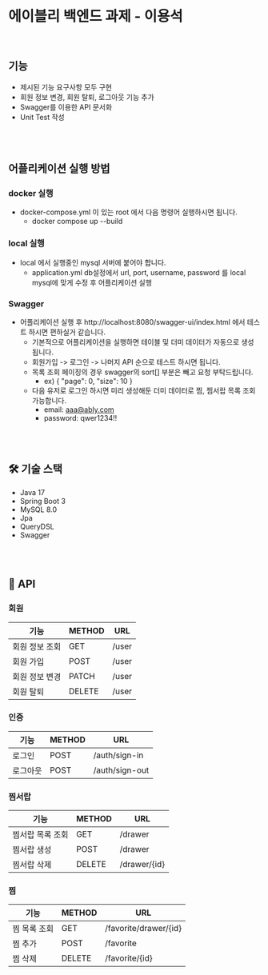 # 에이블리 백엔드 과제 - 이용석

<br>

## 기능
- 제시된 기능 요구사항 모두 구현
- 회원 정보 변경, 회원 탈퇴, 로그아웃 기능 추가
- Swagger를 이용한 API 문서화
- Unit Test 작성

<br>
<br>

## 어플리케이션 실행 방법
### docker 실행
- docker-compose.yml 이 있는 root 에서 다음 명령어 실행하시면 됩니다.
  - docker compose up --build
### local 실행
- local 에서 실행중인 mysql 서버에 붙어야 합니다.
  - application.yml db설정에서 url, port, username, password 를 local mysql에 맞게 수정 후 어플리케이션 실행
### Swagger
- 어플리케이션 실행 후 http://localhost:8080/swagger-ui/index.html 에서 테스트 하시면 편하실거 같습니다.
  - 기본적으로 어플리케이션을 실행하면 테이블 및 더미 데이터가 자동으로 생성됩니다.
  - 회원가입 -> 로그인 -> 나머지 API 순으로 테스트 하시면 됩니다.
  - 목록 조회 페이징의 경우 swagger의 sort[] 부분은 빼고 요청 부탁드립니다.
    - ex) { "page": 0, "size": 10 }
  - 다음 유저로 로그인 하시면 미리 생성해둔 더미 데이터로 찜, 찜서랍 목록 조회 가능합니다.
    - email: aaa@ably.com
    - password: qwer1234!!


<br>
<br>

## 🛠️ 기술 스택
- Java 17
- Spring Boot 3
- MySQL 8.0
- Jpa
- QueryDSL
- Swagger

<br>
<br>

## 📜 API
### 회원
| 기능       | METHOD | URL                  |
|----------|--------|----------------------|
| 회원 정보 조회 | GET    | /user              |
| 회원 가입    | POST   | /user                |
| 회원 정보 변경 | PATCH  | /user              |
| 회원 탈퇴    | DELETE | /user              |

### 인증
| 기능   | METHOD | URL            |
|------|--------|----------------|
| 로그인  | POST   | /auth/sign-in  |
| 로그아웃 | POST   | /auth/sign-out |

### 찜서랍
| 기능        | METHOD | URL          |
|-----------|--------|--------------|
| 찜서랍 목록 조회 | GET    | /drawer      |
| 찜서랍 생성    | POST   | /drawer      |
| 찜서랍 삭제    | DELETE  | /drawer/{id} |

### 찜
| 기능      | METHOD | URL                   |
|---------|--------|-----------------------|
| 찜 목록 조회 | GET    | /favorite/drawer/{id} |
| 찜 추가    | POST   | /favorite             |
| 찜 삭제    | DELETE  | /favorite/{id}        |